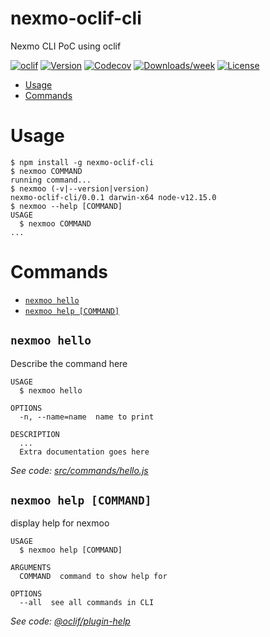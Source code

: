 nexmo-oclif-cli
===============

Nexmo CLI PoC using oclif

[![oclif](https://img.shields.io/badge/cli-oclif-brightgreen.svg)](https://oclif.io)
[![Version](https://img.shields.io/npm/v/nexmo-oclif-cli.svg)](https://npmjs.org/package/nexmo-oclif-cli)
[![Codecov](https://codecov.io/gh/AlexLakatos/nexmo-oclif-cli/branch/master/graph/badge.svg)](https://codecov.io/gh/AlexLakatos/nexmo-oclif-cli)
[![Downloads/week](https://img.shields.io/npm/dw/nexmo-oclif-cli.svg)](https://npmjs.org/package/nexmo-oclif-cli)
[![License](https://img.shields.io/npm/l/nexmo-oclif-cli.svg)](https://github.com/AlexLakatos/nexmo-oclif-cli/blob/master/package.json)

<!-- toc -->
* [Usage](#usage)
* [Commands](#commands)
<!-- tocstop -->
# Usage
<!-- usage -->
```sh-session
$ npm install -g nexmo-oclif-cli
$ nexmoo COMMAND
running command...
$ nexmoo (-v|--version|version)
nexmo-oclif-cli/0.0.1 darwin-x64 node-v12.15.0
$ nexmoo --help [COMMAND]
USAGE
  $ nexmoo COMMAND
...
```
<!-- usagestop -->
# Commands
<!-- commands -->
* [`nexmoo hello`](#nexmoo-hello)
* [`nexmoo help [COMMAND]`](#nexmoo-help-command)

## `nexmoo hello`

Describe the command here

```
USAGE
  $ nexmoo hello

OPTIONS
  -n, --name=name  name to print

DESCRIPTION
  ...
  Extra documentation goes here
```

_See code: [src/commands/hello.js](https://github.com/AlexLakatos/nexmo-oclif-cli/blob/v0.0.1/src/commands/hello.js)_

## `nexmoo help [COMMAND]`

display help for nexmoo

```
USAGE
  $ nexmoo help [COMMAND]

ARGUMENTS
  COMMAND  command to show help for

OPTIONS
  --all  see all commands in CLI
```

_See code: [@oclif/plugin-help](https://github.com/oclif/plugin-help/blob/v2.2.3/src/commands/help.ts)_
<!-- commandsstop -->
